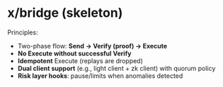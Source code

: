 # x/bridge (skeleton)

Principles:
- Two-phase flow: **Send -> Verify (proof) -> Execute**
- **No Execute without successful Verify**
- **Idempotent** Execute (replays are dropped)
- **Dual client support** (e.g., light client + zk client) with quorum policy
- **Risk layer hooks**: pause/limits when anomalies detected
